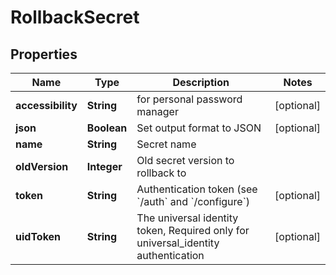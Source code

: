 

# RollbackSecret


## Properties

| Name | Type | Description | Notes |
|------------ | ------------- | ------------- | -------------|
|**accessibility** | **String** | for personal password manager |  [optional] |
|**json** | **Boolean** | Set output format to JSON |  [optional] |
|**name** | **String** | Secret name |  |
|**oldVersion** | **Integer** | Old secret version to rollback to |  |
|**token** | **String** | Authentication token (see &#x60;/auth&#x60; and &#x60;/configure&#x60;) |  [optional] |
|**uidToken** | **String** | The universal identity token, Required only for universal_identity authentication |  [optional] |



